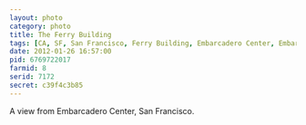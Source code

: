 ```yaml
---
layout: photo
category: photo
title: The Ferry Building
tags: [CA, SF, San Francisco, Ferry Building, Embarcadero Center, Embarcadero, downtown, Financial District, Canon 7D, Canon, 7D, Canon EF-S 10-22, EF-S 10-22, Michael Ball, cycomachead, cityscape, portrait, College]
date: 2012-01-26 16:57:00
pid: 6769722017
farmid: 8
serid: 7172
secret: c39f4c3b85
---
```


A view from Embarcadero Center, San Francisco.
